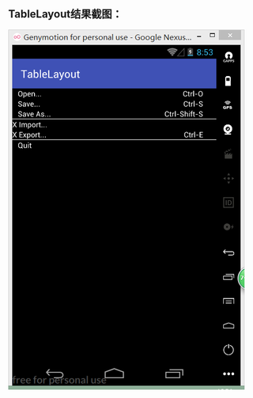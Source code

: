 TableLayout结果截图：
--------------------
<img src="https://github.com/GNempire/java-project/blob/master/android_one/TableLayout/result.png">
